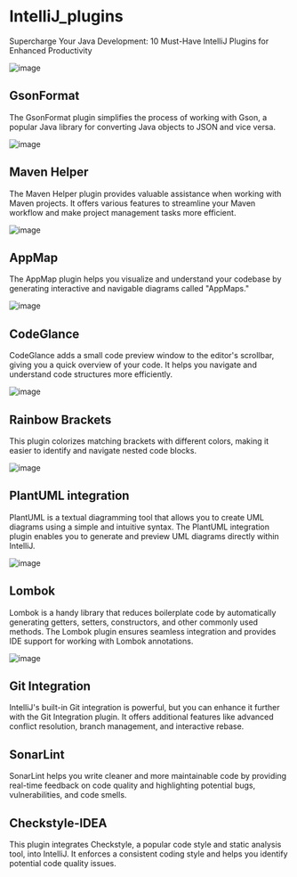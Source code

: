 # IntelliJ_plugins

Supercharge Your Java Development: 10 Must-Have IntelliJ Plugins for Enhanced Productivity

![image](https://github.com/luiscoco/IntelliJ_plugins/assets/32194879/f4fe5486-0c68-4ee5-8522-2459a5ab322e)

## GsonFormat 
The GsonFormat plugin simplifies the process of working with Gson, a popular Java library for converting Java objects to JSON and vice versa.

![image](https://github.com/luiscoco/IntelliJ_plugins/assets/32194879/e0ce18fb-c49a-490b-9e44-1f17ce6a942b)

## Maven Helper 
The Maven Helper plugin provides valuable assistance when working with Maven projects. It offers various features to streamline your Maven workflow and make project management tasks more efficient.

![image](https://github.com/luiscoco/IntelliJ_plugins/assets/32194879/8b26fb05-4f60-4986-a4d2-cd46a14d2c4f)

## AppMap
The AppMap plugin helps you visualize and understand your codebase by generating interactive and navigable diagrams called "AppMaps."

![image](https://github.com/luiscoco/IntelliJ_plugins/assets/32194879/053dc6e0-c375-4202-84cf-699d5d737ec3)

## CodeGlance
CodeGlance adds a small code preview window to the editor's scrollbar, giving you a quick overview of your code. It helps you navigate and understand code structures more efficiently.

![image](https://github.com/luiscoco/IntelliJ_plugins/assets/32194879/c8008539-d8d0-4f5e-b2f9-d4e9960a2d87)

## Rainbow Brackets
This plugin colorizes matching brackets with different colors, making it easier to identify and navigate nested code blocks.

![image](https://github.com/luiscoco/IntelliJ_plugins/assets/32194879/810bf748-3f6c-4ec6-a06d-12833981650c)

## PlantUML integration
PlantUML is a textual diagramming tool that allows you to create UML diagrams using a simple and intuitive syntax. The PlantUML integration plugin enables you to generate and preview UML diagrams directly within IntelliJ.

![image](https://github.com/luiscoco/IntelliJ_plugins/assets/32194879/5fd1b1d4-1ec9-4b83-aaee-0685d8d93188)

## Lombok
Lombok is a handy library that reduces boilerplate code by automatically generating getters, setters, constructors, and other commonly used methods. The Lombok plugin ensures seamless integration and provides IDE support for working with Lombok annotations.

![image](https://github.com/luiscoco/IntelliJ_plugins/assets/32194879/ff4e6b65-433a-4d6f-b264-2c79204a916a)

## Git Integration
IntelliJ's built-in Git integration is powerful, but you can enhance it further with the Git Integration plugin. It offers additional features like advanced conflict resolution, branch management, and interactive rebase.

## SonarLint
SonarLint helps you write cleaner and more maintainable code by providing real-time feedback on code quality and highlighting potential bugs, vulnerabilities, and code smells.

## Checkstyle-IDEA
This plugin integrates Checkstyle, a popular code style and static analysis tool, into IntelliJ. It enforces a consistent coding style and helps you identify potential code quality issues.

